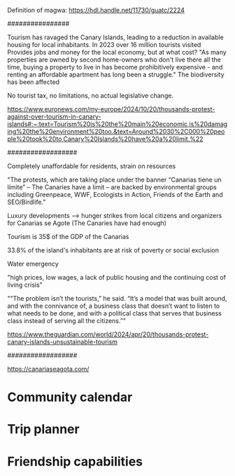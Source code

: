 Definition of magwa: https://hdl.handle.net/11730/guatc/2224

################

Tourism has ravaged the Canary Islands, leading to a reduction in available housing for local inhabitants.
In 2023 over 16 million tourists visited
Provides jobs and money for the local economy, but at what cost? 
"As many properties are owned by second home-owners who don't live there all the time, buying a property to live in has become prohibitively expensive - and renting an affordable apartment has long been a struggle."
The biodiversity has been affected

No tourist tax, no limitations, no actual legislative change.

https://www.euronews.com/my-europe/2024/10/20/thousands-protest-against-over-tourism-in-canary-islands#:~:text=Tourism%20is%20the%20main%20economic,is%20damaging%20the%20environment%20too.&text=Around%2030%2C000%20people%20took%20to,Canary%20Islands%20have%20a%20limit.%22

##################

Completely unaffordable for residents, strain on resources

"The protests, which are taking place under the banner “Canarias tiene un límite” – The Canaries have a limit – are backed by environmental groups including Greenpeace, WWF, Ecologists in Action, Friends of the Earth and SEO/Birdlife."

Luxury developments --> hunger strikes from local citizens and organizers for Canarias se Agote (The Canaries have had enough)

Tourism is 35$ of the GDP of the Canarias

33.8% of the island's inhabitants are at risk of poverty or social exclusion

Water emergency

"high prices, low wages, a lack of public housing and the continuing cost of living crisis"

"“The problem isn’t the tourists,” he said. “It’s a model that was built around, and with the connivance of, a business class that doesn’t want to listen to what needs to be done, and with a political class that serves that business class instead of serving all the citizens.”"

https://www.theguardian.com/world/2024/apr/20/thousands-protest-canary-islands-unsustainable-tourism

##################

https://canariaseagota.com/




# Community calendar
# Trip planner
# Friendship capabilities